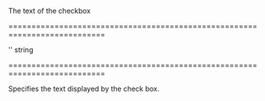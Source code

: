 <!--**
/*-------------------------------------------
    Auto-generated file. Do not modify.
-------------------------------------------

**-->
<!--d-->The text of the checkbox<!--/d-->
===========================================================================
<!--default-->''<!--/default-->
<!--type-->string<!--/type-->
===========================================================================

<!--shortDescription-->
Specifies the text displayed by the check box.
<!--/shortDescription-->

<!--fullDescription-->

<!--/fullDescription-->